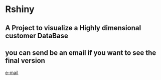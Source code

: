 # Rshiny
## A Project to visualize a Highly dimensional customer DataBase
## you can send be an email if you want to see the final version
[e-mail](mailto:armannd.giraud.ag@gmail.com)
